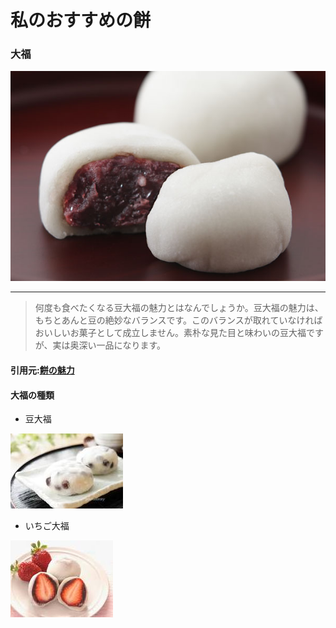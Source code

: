# 私のおすすめの餅

### 大福
![大福](./img/daihuku.jpg)
***
>何度も食べたくなる豆大福の魅力とはなんでしょうか。豆大福の魅力は、もちとあんと豆の絶妙なバランスです。このバランスが取れていなければおいしいお菓子として成立しません。素朴な見た目と味わいの豆大福ですが、実は奥深い一品になります。

#### 引用元:[餅の魅力](https://www.dango-yamaka.jp/blog/3281/ "")

#### 大福の種類
- 豆大福

![豆大福](./img/mamedaifuku.jpg)
- いちご大福

![大福](./img/itigodaihuku.jpg)


